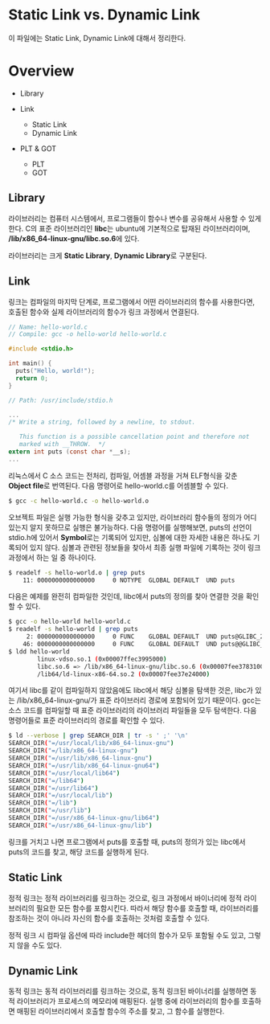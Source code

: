 # Static Link vs. Dynamic Link
이 파일에는 Static Link, Dynamic Link에 대해서 정리한다.

# Overview

- Library

- Link
	- Static Link
	- Dynamic Link

- PLT & GOT
	- PLT
	- GOT

## Library
라이브러리는 컴퓨터 시스템에서, 프로그램들이 함수나 변수를 공유해서 사용할 수 있게 한다. C의 표준 라이브러리인 **libc**는 ubuntu에 기본적으로 탑재된 라이브러리이며, **/lib/x86_64-linux-gnu/libc.so.6**에 있다.  

라이브러리는 크게 **Static Library**, **Dynamic Library**로 구분된다.

## Link
링크는 컴파일의 마지막 단계로, 프로그램에서 어떤 라이브러리의 함수를 사용한다면, 호출된 함수와 실제 라이브러리의 함수가 링크 과정에서 연결된다.

```c
// Name: hello-world.c
// Compile: gcc -o hello-world hello-world.c

#include <stdio.h>

int main() {
  puts("Hello, world!");
  return 0;
}
```

```c
// Path: /usr/include/stdio.h

...
/* Write a string, followed by a newline, to stdout.

   This function is a possible cancellation point and therefore not
   marked with __THROW.  */
extern int puts (const char *__s);
...
```

리눅스에서 C 소스 코드는 전처리, 컴파일, 어셈블 과정을 거쳐 ELF형식을 갖춘 **Object file**로 번역된다. 다음 명령어로 hello-world.c를 어셈블할 수 있다.

```bash
$ gcc -c hello-world.c -o hello-world.o
```

오브젝트 파일은 실행 가능한 형식을 갖추고 있지만, 라이브러리 함수들의 정의가 어디 있는지 알지 못하므로 실행은 불가능하다. 다음 명령어를 실행해보면, puts의 선언이 stdio.h에 있어서 **Symbol**로는 기록되어 있지만, 심볼에 대한 자세한 내용은 하나도 기록되어 있지 않다. 심볼과 관련된 정보들을 찾아서 최종 실행 파일에 기록하는 것이 링크 과정에서 하는 일 중 하나이다.

```bash
$ readelf -s hello-world.o | grep puts
    11: 0000000000000000     0 NOTYPE  GLOBAL DEFAULT  UND puts
```

다음은 예제를 완전히 컴파일한 것인데, libc에서 puts의 정의를 찾아 연결한 것을 확인할 수 있다.

```bash
$ gcc -o hello-world hello-world.c
$ readelf -s hello-world | grep puts
     2: 0000000000000000     0 FUNC    GLOBAL DEFAULT  UND puts@GLIBC_2.2.5 (2)
    46: 0000000000000000     0 FUNC    GLOBAL DEFAULT  UND puts@@GLIBC_2.2.5
$ ldd hello-world
        linux-vdso.so.1 (0x00007ffec3995000)
        libc.so.6 => /lib/x86_64-linux-gnu/libc.so.6 (0x00007fee37831000)
        /lib64/ld-linux-x86-64.so.2 (0x00007fee37e24000)
```

여기서 libc를 같이 컴파일하지 않았음에도 libc에서 해당 심볼을 탐색한 것은, libc가 있는 /lib/x86_64-linux-gnu/가 표준 라이브러리 경로에 포함되어 있기 때문이다. gcc는 소스 코드를 컴파일할 때 표준 라이브러리의 라이브러리 파일들을 모두 탐색한다. 다음 명령어들로 표준 라이브러리의 경로를 확인할 수 있다.

```bash
$ ld --verbose | grep SEARCH_DIR | tr -s ' ;' '\n'
SEARCH_DIR("=/usr/local/lib/x86_64-linux-gnu")
SEARCH_DIR("=/lib/x86_64-linux-gnu")
SEARCH_DIR("=/usr/lib/x86_64-linux-gnu")
SEARCH_DIR("=/usr/lib/x86_64-linux-gnu64")
SEARCH_DIR("=/usr/local/lib64")
SEARCH_DIR("=/lib64")
SEARCH_DIR("=/usr/lib64")
SEARCH_DIR("=/usr/local/lib")
SEARCH_DIR("=/lib")
SEARCH_DIR("=/usr/lib")
SEARCH_DIR("=/usr/x86_64-linux-gnu/lib64")
SEARCH_DIR("=/usr/x86_64-linux-gnu/lib")
```

링크를 거치고 나면 프로그램에서 puts를 호출할 때, puts의 정의가 있는 libc에서 puts의 코드를 찾고, 해당 코드를 실행하게 된다.

## Static Link
정적 링크는 정적 라이브러리를 링크하는 것으로, 링크 과정에서 바이너리에 정적 라이브러리의 필요한 모든 함수를 포함시킨다. 따라서 해당 함수를 호출할 때, 라이브러리를 참조하는 것이 아니라 자신의 함수를 호출하는 것처럼 호출할 수 있다.  

정적 링크 시 컴파일 옵션에 따라 include한 헤더의 함수가 모두 포함될 수도 있고, 그렇지 않을 수도 있다.

## Dynamic Link
동적 링크는 동적 라이브러리를 링크하는 것으로, 동적 링크된 바이너리를 실행하면 동적 라이브러리가 프로세스의 메모리에 매핑된다. 실행 중에 라이브러리의 함수를 호출하면 매핑된 라이브러리에서 호출할 함수의 주소를 찾고, 그 함수를 실행한다.































